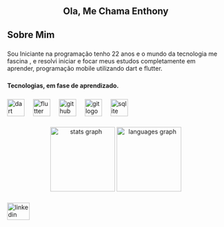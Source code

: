 <h2 align="center">Ola, Me Chama Enthony</h2>

###

<h2 align="left">Sobre Mim</h2>

###

<p align="left">Sou Iniciante na programação tenho 22 anos e o mundo da tecnologia me fascina , e resolvi iniciar e focar meus estudos completamente em aprender, programação mobile utilizando dart e flutter.</p>

###

<h4 align="left">Tecnologias, em fase de aprendizado.</h4>

###

<div align="left">
  <img src="https://skillicons.dev/icons?i=dart" height="40" alt="dart logo"  />
  <img width="12" />
  <img src="https://skillicons.dev/icons?i=flutter" height="40" alt="flutter logo"  />
  <img width="12" />
  <img src="https://skillicons.dev/icons?i=github" height="40" alt="github logo"  />
  <img width="12" />
  <img src="https://skillicons.dev/icons?i=git" height="40" alt="git logo"  />
  <img width="12" />
  <img src="https://skillicons.dev/icons?i=sqlite" height="40" alt="sqlite logo"  />
</div>

###

<div align="center">
  <img src="https://github-readme-stats.vercel.app/api?username=Enthony-Oliveira&hide_title=false&hide_rank=false&show_icons=false&include_all_commits=false&count_private=false&disable_animations=false&theme=aura&locale=en&hide_border=false&order=1" height="150" alt="stats graph"  />
  <img src="https://github-readme-stats.vercel.app/api/top-langs?username=Enthony-Oliveira&locale=en&hide_title=false&layout=compact&card_width=320&langs_count=5&theme=aura&hide_border=false&order=2" height="150" alt="languages graph"  />
</div>

###

<div align="left">
  <a href="https://www.linkedin.com/in/enthony-oliveira-83570322b/" target="_blank">
    <img src="https://raw.githubusercontent.com/maurodesouza/profile-readme-generator/master/src/assets/icons/social/linkedin/default.svg" width="52" height="40" alt="linkedin logo"  />
  </a>
</div>

###
